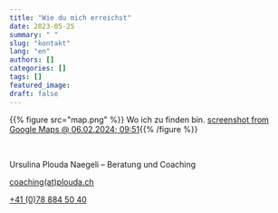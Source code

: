 ```yaml
---
title: "Wie du mich erreichst"
date: 2023-05-25
summary: " "
slug: "kontakt"
lang: "en"
authors: []
categories: []
tags: []
featured_image:
draft: false
---
```


{{% figure src="map.png" %}} Wo ich zu finden bin. [screenshot from Google Maps @ 06.02.2024; 09:51](https://www.google.com/maps/place/Ursulina+Plouda+Naegeli+-+Beratung+%26+Coaching/@47.5773092,8.9409047,382m/data=!3m1!1e3!4m6!3m5!1s0x479a8dc5f93b5e83:0xef1d35002ca05388!8m2!3d47.5774512!4d8.9420424!16s%2Fg%2F11h2kvw70x?entry=ttu){{% /figure %}}

<br>  

Ursulina Plouda Naegeli – Beratung und Coaching

[coaching(at)plouda.ch](mailto:coaching@plouda.ch)  

[+41 (0)78 884 50 40](tel:+41788845040)  